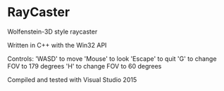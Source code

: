 # RayCaster
Wolfenstein-3D style raycaster

Written in C++ with the Win32 API

Controls:
'WASD' to move
'Mouse' to look
'Escape' to quit
'G' to change FOV to 179 degrees
'H' to change FOV to 60 degrees

Compiled and tested with Visual Studio 2015
